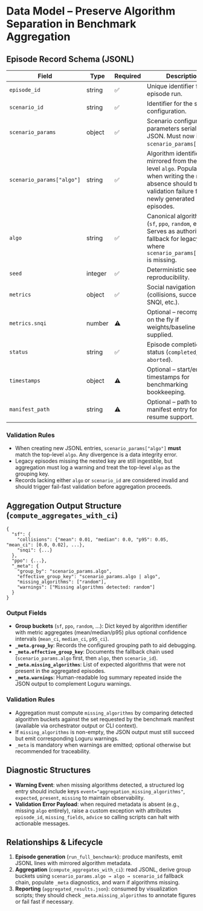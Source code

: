 # Data Model – Preserve Algorithm Separation in Benchmark Aggregation

## Episode Record Schema (JSONL)
| Field | Type | Required | Description |
|-------|------|----------|-------------|
| `episode_id` | string | ✅ | Unique identifier for the episode run. |
| `scenario_id` | string | ✅ | Identifier for the scenario configuration. |
| `scenario_params` | object | ✅ | Scenario configuration parameters serialized as JSON. Must now include `scenario_params["algo"]`. |
| `scenario_params["algo"]` | string | ✅ | Algorithm identifier mirrored from the top-level `algo`. Populated when writing the record; absence should trigger validation failure for newly generated episodes. |
| `algo` | string | ✅ | Canonical algorithm label (`sf`, `ppo`, `random`, etc.). Serves as authoritative fallback for legacy files where `scenario_params["algo"]` is missing. |
| `seed` | integer | ✅ | Deterministic seed for reproducibility. |
| `metrics` | object | ✅ | Social navigation metrics (collisions, success rate, SNQI, etc.). |
| `metrics.snqi` | number | ⚠️ | Optional – recomputed on the fly if weights/baseline supplied. |
| `status` | string | ✅ | Episode completion status (`completed`, `failed`, `aborted`). |
| `timestamps` | object | ⚠️ | Optional – start/end timestamps for benchmarking bookkeeping. |
| `manifest_path` | string | ⚠️ | Optional – path to manifest entry for resume support. |

### Validation Rules
- When creating new JSONL entries, `scenario_params["algo"]` **must** match the top-level `algo`. Any divergence is a data integrity error.
- Legacy episodes missing the nested key are still ingestible, but aggregation must log a warning and treat the top-level `algo` as the grouping key.
- Records lacking either `algo` or `scenario_id` are considered invalid and should trigger fail-fast validation before aggregation proceeds.

## Aggregation Output Structure (`compute_aggregates_with_ci`)
```
{
  "sf": {
    "collisions": {"mean": 0.01, "median": 0.0, "p95": 0.05, "mean_ci": [0.0, 0.02], ...},
    "snqi": {...}
  },
  "ppo": {...},
  "_meta": {
    "group_by": "scenario_params.algo",
    "effective_group_key": "scenario_params.algo | algo",
    "missing_algorithms": ["random"],
    "warnings": ["Missing algorithms detected: random"]
  }
}
```

### Output Fields
- **Group buckets** (`sf`, `ppo`, `random`, ...): Dict keyed by algorithm identifier with metric aggregates (mean/median/p95) plus optional confidence intervals (`mean_ci`, `median_ci`, `p95_ci`).
- **`_meta.group_by`**: Records the configured grouping path to aid debugging.
- **`_meta.effective_group_key`**: Documents the fallback chain used (`scenario_params.algo` first, then `algo`, then `scenario_id`).
- **`_meta.missing_algorithms`**: List of expected algorithms that were not present in the aggregated episodes.
- **`_meta.warnings`**: Human-readable log summary repeated inside the JSON output to complement Loguru warnings.

### Validation Rules
- Aggregation must compute `missing_algorithms` by comparing detected algorithm buckets against the set requested by the benchmark manifest (available via orchestrator output or CLI context).
- If `missing_algorithms` is non-empty, the JSON output must still succeed but emit corresponding Loguru warnings.
- `_meta` is mandatory when warnings are emitted; optional otherwise but recommended for traceability.

## Diagnostic Structures
- **Warning Event**: when missing algorithms detected, a structured log entry should include keys `event="aggregation_missing_algorithms"`, `expected`, `present`, `missing` to maintain observability.
- **Validation Error Payload**: when required metadata is absent (e.g., missing `algo` entirely), raise a custom exception with attributes `episode_id`, `missing_fields`, `advice` so calling scripts can halt with actionable messages.

## Relationships & Lifecycle
1. **Episode generation** (`run_full_benchmark`): produce manifests, emit JSONL lines with mirrored algorithm metadata.
2. **Aggregation** (`compute_aggregates_with_ci`): read JSONL, derive group buckets using `scenario_params.algo → algo → scenario_id` fallback chain, populate `_meta` diagnostics, and warn if algorithms missing.
3. **Reporting** (`aggregated_results.json`): consumed by visualization scripts; they should check `_meta.missing_algorithms` to annotate figures or fail fast if necessary.
